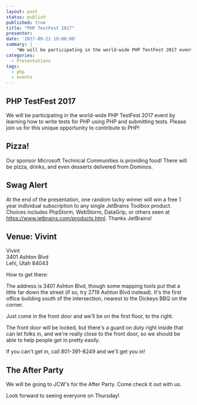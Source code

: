 ```yaml
---
layout: post
status: publish
published: true
title: "PHP TestFest 2017"
presenter: 
date: '2017-09-21 19:00:00'
summary: |
    "We will be participating in the world-wide PHP TestFest 2017 event by learning how to write tests for PHP using PHP and submitting tests. Please join us for this unique opportunity to contribute to PHP!"
categories:
  - Presentations
tags:
  - php
  - events
---
```


## PHP TestFest 2017

We will be participating in the world-wide PHP TestFest 2017 event by learning how to write tests for PHP using PHP and submitting tests. Please join us for this unique opportunity to contribute to PHP!

## Pizza!

Our sponsor Microsoft Technical Communities is providing food! There will be pizza, drinks, and even desserts delivered from Dominos.

## Swag Alert

At the end of the presentation, one random lucky winner will win a free 1 year individual subscription to any single JetBrains Toolbox product. Choices includes PhpStorm, WebStorm, DataGrip, or others seen at https://www.jetbrains.com/products.html. Thanks JetBrains!

## Venue: Vivint

Vivint<br/>
3401 Ashton Blvd<br/>
Lehi, Utah 84043

How to get there:

The address is 3401 Ashton Blvd, though some mapping tools put that a little far down the street (if so, try 2719 Ashton Blvd instead). It's the first office building south of the intersection, nearest to the Dickeys BBQ on the corner.

Just come in the front door and we'll be on the first floor, to the right.

The front door will be locked, but there's a guard on duty right inside that can let folks in, and we're really close to the front door, so we should be able to help people get in pretty easily.

If you can't get in, call 801-391-8249 and we'll get you in!

## The After Party

We will be going to JCW's for the After Party. Come check it out with us.

Look forward to seeing everyone on Thursday!
